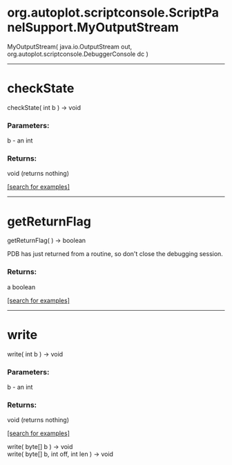 # org.autoplot.scriptconsole.ScriptPanelSupport.MyOutputStream
MyOutputStream( java.io.OutputStream out, org.autoplot.scriptconsole.DebuggerConsole dc )


***
<a name="checkState"></a>
# checkState
checkState( int b ) &rarr; void



### Parameters:
b - an int

### Returns:
void (returns nothing)


<a href="https://github.com/autoplot/dev/search?q=checkState&unscoped_q=checkState">[search for examples]</a>

***
<a name="getReturnFlag"></a>
# getReturnFlag
getReturnFlag(  ) &rarr; boolean

PDB has just returned from a routine, so don't close the debugging session.

### Returns:
a boolean


<a href="https://github.com/autoplot/dev/search?q=getReturnFlag&unscoped_q=getReturnFlag">[search for examples]</a>

***
<a name="write"></a>
# write
write( int b ) &rarr; void



### Parameters:
b - an int

### Returns:
void (returns nothing)


<a href="https://github.com/autoplot/dev/search?q=write&unscoped_q=write">[search for examples]</a>

write( byte[] b ) &rarr; void<br>
write( byte[] b, int off, int len ) &rarr; void<br>
